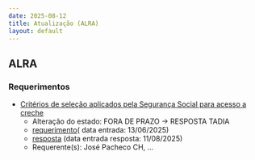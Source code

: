 ```yaml
---
date: 2025-08-12
title: Atualização (ALRA)
layout: default
---
```

## ALRA

### Requerimentos

* [Critérios de seleção aplicados pela Segurança Social para acesso a creche](http://base.alra.pt:82/4DACTION/w_pesquisa_registo/4/8853)
  * Alteração do estado: FORA DE PRAZO → RESPOSTA TADIA
  * [requerimento](http://base.alra.pt:82/Doc_Req/XIIIreque362.pdf)( data entrada: 13/06/2025)
  * [resposta](http://base.alra.pt:82/Doc_Req/XIIIrequeresp362.pdf) (data entrada resposta: 11/08/2025)
  * Requerente(s): José Pacheco CH, ...
